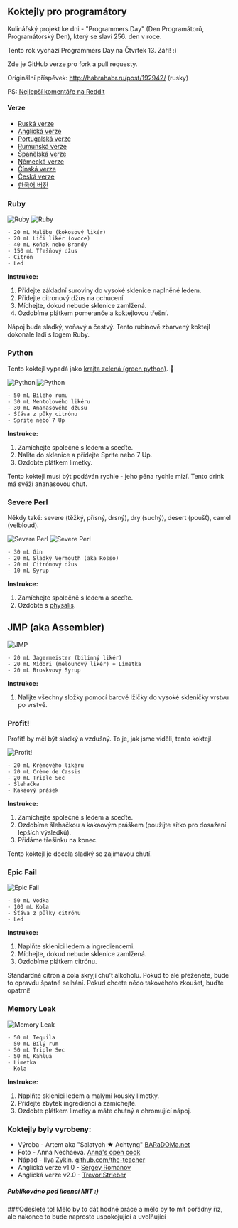 ## Koktejly pro programátory

Kulinářský projekt ke dni - "Programmers Day" (Den Programátorů, Programátorský Den), který se slaví 256. den v roce.

Tento rok vychází Programmers Day na Čtvrtek 13. Září! :)

Zde je GitHub verze pro fork a pull requesty.

Originální příspěvek: http://habrahabr.ru/post/192942/ (rusky)

PS: [Nejlepší komentáře na Reddit](http://www.reddit.com/r/programming/comments/1m6n2g/cocktails_for_programmers/)

#### Verze

* [Ruská verze](README.md)
* [Anglická verze](cocktails_for_programers.md)
* [Portugalská verze](coqueteis_para_programadores.md)
* [Rumunská verze](cocktailuri_pentru_programatori.md)
* [Španělská verze](cócteles_para_programadores.md)
* [Německá verze](cocktails_fuer_programmierer.md)
* [Čínská verze](程序员鸡尾酒.md)
* [Česká verze](koktejly_pro_programatory.md)
* [한국어 버전](프로그래머를_위한_칵테일.md)

### Ruby

<img src="/images/1-ruby.jpg" alt="Ruby" title="Ruby" />

<img src="./images/2-ruby.jpg" alt="Ruby" title="Ruby" />

```
- 20 mL Malibu (kokosový likér)
- 20 mL Liči likér (ovoce)
- 40 mL Koňak nebo Brandy
- 150 mL Třešňový džus
- Citrón
- Led
```

**Instrukce:**

1.  Přidejte základní suroviny do vysoké sklenice naplněné ledem.
2.  Přidejte citronový džus na ochucení.
3.  Míchejte, dokud nebude sklenice zamlžená.
4.  Ozdobíme plátkem pomeranče a koktejlovou třešní.

Nápoj bude sladký, voňavý a čestvý. Tento rubínově zbarvený koktejl dokonale ladí s logem Ruby.

### Python

Tento koktejl vypadá jako [krajta zelená (green python)](https://www.google.ru/search?q=green+python&ie=UTF-8&tbm=isch&source=og). :snake:

<img src="./images/3-python.jpg" alt="Python" title="Python" />

<img src="./images/4-python.jpg" alt="Python" title="Python" />

```
- 50 mL Bílého rumu
- 30 mL Mentolového likéru
- 30 mL Ananasového džusu
- Šťáva z půky citrónu
- Sprite nebo 7 Up
```

**Instrukce:**

1.  Zamíchejte společně s ledem a sceďte.
2.  Nalíte do sklenice a přidejte Sprite nebo 7 Up.
3.  Ozdobte plátkem limetky.

Tento koktejl musí být podáván rychle - jeho pěna rychle mizí. Tento drink má svěží ananasovou chuť.

### Severe Perl

Někdy také: severe (těžký, přísný, drsný), dry (suchý), desert (poušť), camel (velbloud).

<img src="./images/5-perl.jpg" alt="Severe Perl" title="Severe Perl" />

<img src="./images/6-perl.jpg" alt="Severe Perl" title="Severe Perl" />

```
- 30 mL Gin
- 20 mL Sladký Vermouth (aka Rosso)
- 20 mL Citrónový džus
- 10 mL Syrup
```

**Instrukce:**

1.  Zamíchejte společně s ledem a sceďte.
2.  Ozdobte s [physalis](http://en.wikipedia.org/wiki/Physalis).

## JMP (aka Assembler)

<img src="./images/7-JMP.jpg" alt="JMP" title="JMP" />

```
- 20 mL Jagermeister (bilinný likér)
- 20 mL Midori (melounový likér) + Limetka
- 20 mL Broskvový Syrup
```

**Instrukce:**

1.  Nalijte všechny složky pomocí barové lžičky do vysoké skleničky vrstvu po vrstvě.

### Profit!

Profit! by měl být sladký a vzdušný. To je, jak jsme viděli, tento koktejl.

<img src="./images/8-profit.jpg" alt="Profit!" title="Profit!"/>

```
- 20 mL Krémového likéru
- 20 mL Crème de Cassis
- 20 mL Triple Sec
- Šlehačka
- Kakaový prášek
```

**Instrukce:**

1.  Zamíchejte společně s ledem a sceďte.
2.  Ozdobíme šlehačkou a kakaovým práškem (použíjte sítko pro dosažení lepších výsledků).
3.  Přidáme třešinku na konec.

Tento koktejl je docela sladký se zajímavou chutí.

### Epic Fail

<img src="./images/9-epic-fail.jpg" alt="Epic Fail" title="Epic Fail" />

```
- 50 mL Vodka
- 100 mL Kola
- Šťáva z půlky citrónu
- Led
```

**Instrukce:**

1.  Naplňte sklenici ledem a ingrediencemi.
2.  Míchejte, dokud nebude sklenice zamlžená.
3.  Ozdobíme plátkem citrónu.

Standardně citron a cola skryjí chu’t alkoholu. Pokud to ale přeženete, bude to opravdu špatné selhání. Pokud chcete něco takovéhoto zkoušet, buďte opatrní!

### Memory Leak

<img src="./images/10-memory-leak.jpg" alt="Memory Leak" title="Memory Leak" />

```
- 50 mL Tequila
- 50 mL Bílý rum
- 50 mL Triple Sec
- 50 mL Kahlua
- Limetka
- Kola
```

**Instrukce:**

1.  Naplňte sklenici ledem a malými kousky limetky.
2.  Přidejte zbytek ingrediencí a zamíchejte.
3.  Ozdobte plátkem limetky a máte chutný a ohromující nápoj.

### Koktejly byly vyrobeny:

* Výroba - Artem aka "Salatych ★ Achtyng" [BARaDOMa.net](http://vk.com/baradomanet)
* Foto - Anna Nechaeva. [Anna's open cook](http://open-cook.ru)
* Nápad - Ilya Zykin. [github.com/the-teacher](https://github.com/the-teacher)
* Anglická verze v1.0 - [Sergey Romanov](https://github.com/srg-rmnv)
* Anglická verze v2.0 - [Trevor Strieber](https://github.com/TrevorS)

##### Publikováno pod licencí MIT :)





###Odešlete to! Mělo by to dát hodně práce a mělo by to mít pořádný říz, ale nakonec to bude naprosto uspokojující a uvolňující
